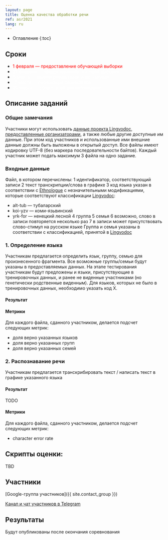 ```yaml
---
layout: page
title: Оценка качества обработки речи
ref: asr2021
lang: ru
---
```


* Оглавление
{:toc}

## Сроки

* <span style="color: red">1 февраля — предоставление обучающей выборки</span>
* <span style="color: white">21 февраля — предоставление тестовой выборки</span>
* <span style="color: white">6 марта — подача результатов участниками</span>
* <span style="color: white">12 марта — публикация результатов</span>
* <span style="color: white">20 марта  — сбор статей для публикации</span>

## Описание заданий
### Общие замечания
Участники могут использовать [данные проекта Lingvodoc, предоставленные организаторами](../data/index_data_asr.html), а также любые другие доступные им данные. При этом код участников и использованные ими внешние данные должны быть выложены в открытый доступ.
Все файлы имеют кодировку UTF-8 (без маркера последовательности байтов).
Каждый участник может подать максимум 3 файла на одно задание.


### Входные данные

Файл, в котором перечислены:
1 идентификатор, соответствующий записи
2 текст транскрипции/слова в графике
3 код языка указан в соответствии с [Ethnologue](https://www.ethnologue.com/browse/codes) с незначительными модификациями, которые соответствуют классификации [Lingvodoc](http://lingvodoc.ispras.ru):
* alt-tub — тубаларский
* koi-yzv — коми-язьвинский
* yrk-for — ненецкий лесной
4 группа
5 семья
6 возможно, слово в записи повторяется несколько раз
7 в записи может присутствовать слово-стимул на русском языке
Группа и семья указаны в соответствии с классификацией, принятой в [Lingvodoc](http://lingvodoc.ispras.ru)



### 1. Определение языка
Участникам предлагается определить язык, группу, семью для произнесенного фрагмента. Все возможные группы/семьи будут указаны в предоставляемых данных. На этапе тестирования участникам будут предложены и языки, присутствующие в тренировочных данных, и ранее не виденные участниками (но генетически родственные виденным). Для языков, которых не было в тренировочных данных, необходимо указать код X.



#### Результат


#### Метрики
Для каждого файла, сданного участником, делается подсчет следующих метрик:
* доля верно указанных языков
* доля верно указанных групп
* доля верно указанных семей


### 2. Распознавание речи
Участникам предлагается транскрибировать текст / написать текст в графике указанного языка

#### Результат
TODO

#### Метрики
Для каждого файла, сданного участником, делается подсчет следующих метрик:
* character error rate


## Скрипты оценки:
TBD


## Участники
[Google-группа участников]({{ site.contact_group }})

[Канал и чат участников в Telegram](https://t.me/joinchat/VEyIcKjL4efvhbKm)

## Результаты
Будут опубликованы после окончания соревнования